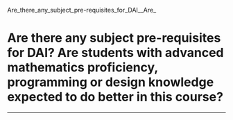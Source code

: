 Are_there_any_subject_pre-requisites_for_DAI__Are_



Are there any subject pre-requisites for DAI? Are students with advanced mathematics proficiency, programming or design knowledge expected to do better in this course?
=======================================================================================================================================================================

---

